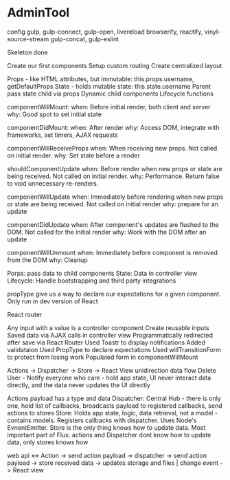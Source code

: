 # AdminTool
config
gulp, gulp-connect, gulp-open, livereload
browserify, reactify, vinyl-source-stream
gulp-concat, gulp-eslint

Skeleton done

Create our first components
Setup custom routing
Create centralized layout

Props - like HTML attributes, but immutable: this.props.username, getDefaultProps
State - holds mutable state: this.state.username
Parent pass state child via props
Dynamic child components
Lifecycle functions

componentWillMount:
when: Before initial render, both client and server
why: Good spot to set initial state

componentDidMount:
when: After render
why: Access DOM, integrate with frameworks, set timers, AJAX requests

componentWillReceiveProps
when: When receiving new props. Not called on initial render.
why: Set state before a render

shouldComponentUpdate
when: Before render when new props or state are being received. Not called on initial render.
why: Performance. Return false to void unnecessary re-renders.

componentWillUpdate
when: Immediately before rendering when new props or state are being received. Not called on initial render
why: prepare for an update

componentDidUpdate
when: After component's updates are flushed to the DOM. Not called for the initial render
why: Work with the DOM after an update

componentWillUnmount
when: Immediately before component is removed from the DOM
why: Cleanup

Porps: pass data to child components
State: Data in controller view
Lifecycle: Handle bootstrapping and third party integrations

propType give us a way to declare our expectations for a given component. Only run in dev version of React

React router

Any input with a value is a controller component
Create reusable inputs
Saved data via AJAX calls in controller view
Programmatically redirected after save via React Router
Used Toastr to display notifications
Added validataion
Used PropType to declare expectations
Used willTransitionForm to protect from losing work
Populated form in componentWillMount

Actions -> Dispatcher -> Store -> React View            unidirection data flow
Delete User - Notify everyone who care - hold app state, UI never interact data directly, and the data never updates
the UI directly

Actions payload has a type and data
Dispatcher: Central Hub - there is only one, hold list of callbacks, broadcasts payload to registered callbacks, send
actions to stores
Store: Holds app state, logic, data retrieval, not a model - contains models. Registers callbacks with dispatcher. Uses
Node's EvnentEmitter. Store is the only thing knows how to update data. Most important part of Flux. actions and  Dispatcher
dont know how to update data, only stores knows how

web api    <->  Action -> send action payload -> dispatcher -> send action payload -> store received data -> updates storage and files
                    |
change event -> React view